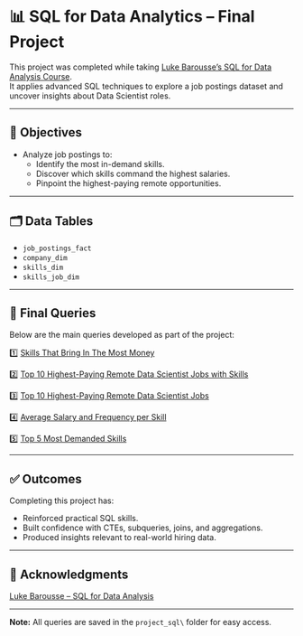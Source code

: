 # 📊 SQL for Data Analytics – Final Project

This project was completed while taking [Luke Barousse’s SQL for Data Analysis Course](https://www.youtube.com/watch?v=9Pzj7Aj25lw).  
It applies advanced SQL techniques to explore a job postings dataset and uncover insights about Data Scientist roles.

---

## 🎯 Objectives

- Analyze job postings to:
  - Identify the most in-demand skills.
  - Discover which skills command the highest salaries.
  - Pinpoint the highest-paying remote opportunities.

---

## 🗂️ Data Tables

- `job_postings_fact`
- `company_dim`
- `skills_dim`
- `skills_job_dim`

---

## 🧩 Final Queries

Below are the main queries developed as part of the project:

1️⃣ [Skills That Bring In The Most Money](project_sql/top_skills_based_on_salary.sql)

2️⃣ [Top 10 Highest-Paying Remote Data Scientist Jobs with Skills](project_sql/top_paying_skills.sql)

3️⃣ [Top 10 Highest-Paying Remote Data Scientist Jobs](project_sql/top_paying_jobs.sql)

4️⃣ [Average Salary and Frequency per Skill](project_sql/optimal_skills_to_learn.sql)

5️⃣ [Top 5 Most Demanded Skills](project_sql/in_demand_skills.sql)

---

## ✅ Outcomes

Completing this project has:

- Reinforced practical SQL skills.
- Built confidence with CTEs, subqueries, joins, and aggregations.
- Produced insights relevant to real-world hiring data.

---

## 🙌 Acknowledgments

[Luke Barousse – SQL for Data Analysis](https://www.youtube.com/watch?v=9Pzj7Aj25lw)

---

**Note:** All queries are saved in the `project_sql\` folder for easy access.
